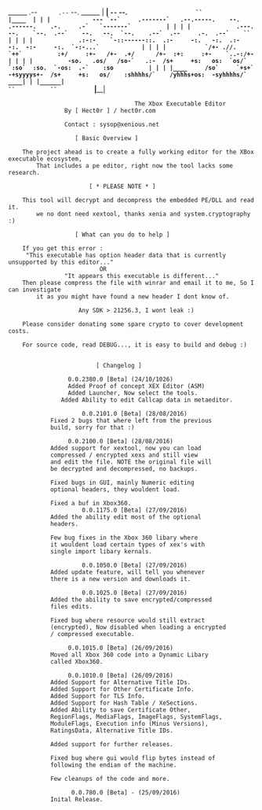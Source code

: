  ______     .--`      .--`                            --.                                             ______
|  ____|     `--`    --.       ```                    ``                                             |____  |
| |            --- `--`     .-------`   .--.-----.    --.    .------.    .-.     .-`   `-------`          | |
| |             .---.      --.    `--.  .--`    --.   --.  `--.    .--`  .--     .-.  .--`    ``          | |
| |             .:-:-    `-::------::.  .:-     -:.   -:.  .:-      -:.  -:-     -:.  `-:-...`            | |
| |           `/+- .//.   `++`          :+/     :+-   /+-  .+/      /+-  :+:     :+-    `..-:/+-          | |
| |          -so.   .os/   /so-`   .:-  /s+     +s:   os:  `os/`  `:so`  :so.  `-os:  .-`    :so          | |
| |____     /so`     `+s+`  -+syyyys+-  /s+     +s:   os/    :shhhhs/`    /yhhhs+os:  -syhhhhs/`      ____| |
|______|                                                        ``          ``           ```         |______|
 
                                    	The Xbox Executable Editor
					By [ Hect0r ] / hect0r.com

					Contact : sysop@xenious.net

					   [ Basic Overview ]

		The project ahead is to create a fully working editor for the XBox executable ecosystem, 
			That includes a pe editor, right now the tool lacks some research.

				           [ * PLEASE NOTE * ]

		This tool will decrypt and decompress the embedded PE/DLL and read it.
			we no dont need xextool, thanks xenia and system.cryptography :)

				       [ What can you do to help ]

		If you get this error : 
	     "This executable has option header data that is currently unsupported by this editor..."
					          OR
    				"It appears this executable is different..."
		Then please compress the file with winrar and email it to me, So I can investigate 
			it as you might have found a new header I dont know of.

			            Any SDK > 21256.3, I wont leak :)

		Please consider donating some spare crypto to cover development costs.
		
		For source code, read DEBUG..., it is easy to build and debug :)


				             [ Changelog ]
					     
				     0.0.2380.0 [Beta] (24/10/1026)
				     Added Proof of concept XEX Editor (ASM)
				     Added Launcher, Now select the tools.
			       Added Ability to edit Callcap data in metaeditor.
					     
			             0.0.2101.0 [Beta] (28/08/2016)
				Fixed 2 bugs that where left from the previous
				build, sorry for that :)

				     0.0.2100.0 [Beta] (28/08/2016)
				Added support for xextool, now you can load
				compressed / encrypted xexs and still view 
				and edit the file. NOTE the original file will
				be decrypted and decompressed, no backups.
				
				Fixed bugs in GUI, mainly Numeric editing 
				optional headers, they wouldent load.
				
				Fixed a buf in Xbox360.
			             0.0.1175.0 [Beta] (27/09/2016)
				Added the ability edit most of the optional
				headers. 
				
				Few bug fixes in the Xbox 360 libary where
				it wouldent load certain types of xex's with
				single import libary kernals.
				
			             0.0.1050.0 [Beta] (27/09/2016)
				Added update feature, will tell you whenever
				there is a new version and downloads it.
				
			             0.0.1025.0 [Beta] (27/09/2016)
				Added the ability to save encrypted/compressed
				files edits.
				
				Fixed bug where resource would still extract
				(encrypted), Now disabled when loading a encrypted
				/ compressed executable.
				
				     0.0.1015.0 [Beta] (26/09/2016)
				Moved all Xbox 360 code into a Dynamic Libary
				called Xbox360.
				
				     0.0.1010.0 [Beta] (26/09/2016)
				Added Support for Alternative Title IDs.
				Added Support for Other Certificate Info.
				Added Support for TLS Info.
				Added Support for Hash Table / XeSections.
				Added Ability to save Certificate Other,
				RegionFlags, MediaFlags, ImageFlags, SystemFlags,
				ModuleFlags, Execution info (Minus Versions),
				RatingsData, Alternative Title IDs.

				Added support for further releases.

				Fixed bug where gui would flip bytes instead of
				following the endian of the machine.

				Few cleanups of the code and more.

				      0.0.780.0 [Beta] - (25/09/2016)
				Inital Release.
